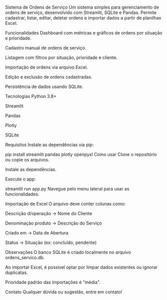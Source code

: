 Sistema de Ordens de Serviço
Um sistema simples para gerenciamento de ordens de serviço, desenvolvido com Streamlit, SQLite e Pandas. Permite cadastrar, listar, editar, deletar ordens e importar dados a partir de planilhas Excel.

Funcionalidades
Dashboard com métricas e gráficos de ordens por situação e prioridade.

Cadastro manual de ordens de serviço.

Listagem com filtros por situação, prioridade e cliente.

Importação de ordens via arquivo Excel.

Edição e exclusão de ordens cadastradas.

Persistência de dados usando SQLite.

Tecnologias
Python 3.8+

Streamlit

Pandas

Plotly

SQLite

Requisitos
Instale as dependências via pip:


pip install streamlit pandas plotly openpyxl
Como usar
Clone o repositório ou copie os arquivos.

Instale as dependências.

Execute o app:


streamlit run app.py
Navegue pelo menu lateral para usar as funcionalidades.

Importação de Excel
O arquivo deve conter colunas como:

Descrição d/operação → Nome do Cliente

Denominação produto → Descrição do Serviço

Criado em → Data de Abertura

Status → Situação (ex: concluído, pendente)

Observações
O banco SQLite é criado localmente no arquivo ordens_servico.db.

Ao importar Excel, é possível optar por limpar dados existentes ou ignorar duplicatas.

Prioridade padrão das importações é "média".

Contato
Qualquer dúvida ou sugestão, entre em contato!
